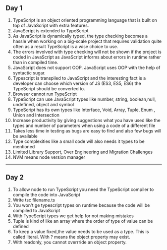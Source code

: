 ## Day 1

1. TypeScript is an object oriented programming language that is built on top of JavaScript with extra features.
2. JavaScript is extended to TypeScript
3. As JavaScript is dynamically typed, the type checking becomes a hassle when working on a big-scale project that requires validation quite often as a result TypeScript is a wise choice to use.
4. The errors involved with type checking will not be shown if the project is coded in JavaScript as JavaScript informs about errors in runtime rather than in compiled time.
5. JavaScript does not support OOP. JavaScript uses OOP with the help of syntactic sugar.
6. Typescript is transpiled to JavaScript and the interesting fact is a developer can choose which version of JS (ES3, ES5, ES6) the TypeScript should be converted to.
7. Browser cannot run TypeScript
8. TypeScript can use JavaScript types like number, string, boolean,null, undefined, object and symbol
9. TypeScript has its own types like Interface, Void, Array, Tuple, Enum , Union and Intersection
10. Increase productivity by giving suggestions what you have used like the types and number of parameters when using a code of a different file
11. Takes less time in testing as bugs are easy to find and also few bugs will be available
12. Type complexities like a small code will also needs it types to be mentioned
13. Limited Library Support, Over Engineering and Migration Challenges
14. NVM means node version manager

---

## Day 2

1. To allow node to run TypeScript you need the TypeScript compiler to compile the code into JavaScript
2. Write tsc filename.ts
3. You won't ge typescript types on runtime because the code will be compiled to JavaScript
4. With TypeScript types we get help for not making mistakes
5. Tuple is kind of like an array where the order of type of value can be defined
6. To keep a value fixed,the value needs to be used as a type. This is called literal. With ? means the object property may exist.
7. With readonly, you cannot overrride an object property.
